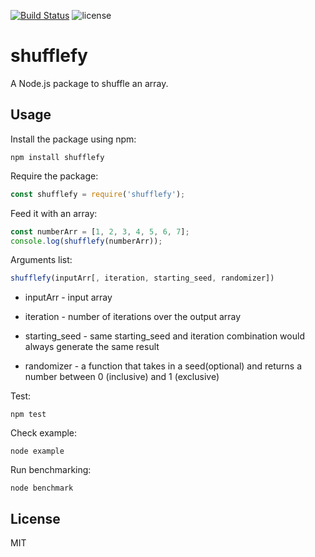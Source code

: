 [![Build Status](https://travis-ci.org/imp8468/shufflefy.svg?branch=master)](https://travis-ci.org/imp8468/shufflefy) ![license](https://img.shields.io/github/license/mashape/apistatus.svg)

# shufflefy 
A Node.js package to shuffle an array. 

## Usage

Install the package using npm:

    npm install shufflefy

Require the package:

```js
const shufflefy = require('shufflefy');
```

Feed it with an array:

```js
const numberArr = [1, 2, 3, 4, 5, 6, 7];
console.log(shufflefy(numberArr));
```

Arguments list:

```js
shufflefy(inputArr[, iteration, starting_seed, randomizer])
```

+ inputArr - input array

+ iteration - number of iterations over the output array

+ starting_seed - same starting_seed and iteration combination would always generate the same result

+ randomizer - a function that takes in a seed(optional) and returns a number between 0 (inclusive) and 1 (exclusive)

Test:

    npm test

Check example:

	node example

Run benchmarking:

	node benchmark

## License

MIT